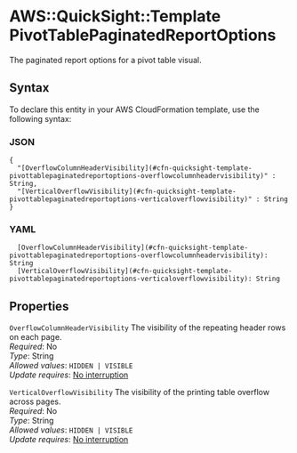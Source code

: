 # AWS::QuickSight::Template PivotTablePaginatedReportOptions<a name="aws-properties-quicksight-template-pivottablepaginatedreportoptions"></a>

The paginated report options for a pivot table visual\.

## Syntax<a name="aws-properties-quicksight-template-pivottablepaginatedreportoptions-syntax"></a>

To declare this entity in your AWS CloudFormation template, use the following syntax:

### JSON<a name="aws-properties-quicksight-template-pivottablepaginatedreportoptions-syntax.json"></a>

```
{
  "[OverflowColumnHeaderVisibility](#cfn-quicksight-template-pivottablepaginatedreportoptions-overflowcolumnheadervisibility)" : String,
  "[VerticalOverflowVisibility](#cfn-quicksight-template-pivottablepaginatedreportoptions-verticaloverflowvisibility)" : String
}
```

### YAML<a name="aws-properties-quicksight-template-pivottablepaginatedreportoptions-syntax.yaml"></a>

```
  [OverflowColumnHeaderVisibility](#cfn-quicksight-template-pivottablepaginatedreportoptions-overflowcolumnheadervisibility): String
  [VerticalOverflowVisibility](#cfn-quicksight-template-pivottablepaginatedreportoptions-verticaloverflowvisibility): String
```

## Properties<a name="aws-properties-quicksight-template-pivottablepaginatedreportoptions-properties"></a>

`OverflowColumnHeaderVisibility` <a name="cfn-quicksight-template-pivottablepaginatedreportoptions-overflowcolumnheadervisibility"></a>
The visibility of the repeating header rows on each page\.  
_Required_: No  
_Type_: String  
_Allowed values_: `HIDDEN | VISIBLE`  
_Update requires_: [No interruption](https://docs.aws.amazon.com/AWSCloudFormation/latest/UserGuide/using-cfn-updating-stacks-update-behaviors.html#update-no-interrupt)

`VerticalOverflowVisibility` <a name="cfn-quicksight-template-pivottablepaginatedreportoptions-verticaloverflowvisibility"></a>
The visibility of the printing table overflow across pages\.  
_Required_: No  
_Type_: String  
_Allowed values_: `HIDDEN | VISIBLE`  
_Update requires_: [No interruption](https://docs.aws.amazon.com/AWSCloudFormation/latest/UserGuide/using-cfn-updating-stacks-update-behaviors.html#update-no-interrupt)
